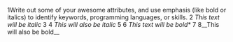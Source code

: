 1Write out some of your awesome attributes, and use emphasis (like bold or italics) to identify keywords, programming languages, or skills.
2 *This text will be italic*
3
4 _This will also be italic_
5
6 *This text will be bold**
7
8__This will also be bold__

